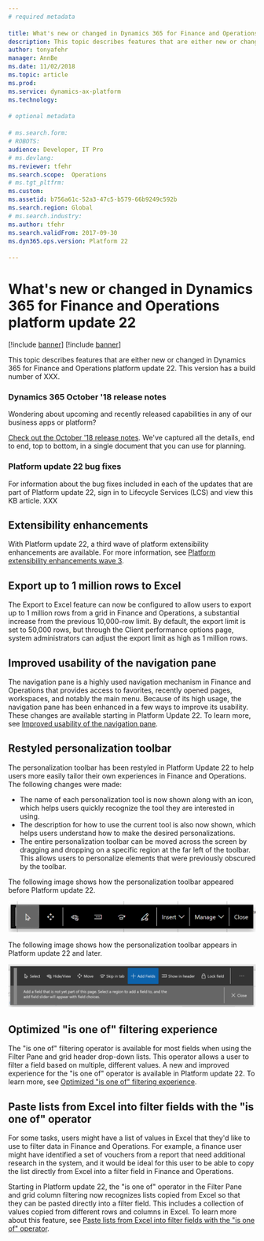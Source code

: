 ```yaml
---
# required metadata

title: What's new or changed in Dynamics 365 for Finance and Operations platform update 22
description: This topic describes features that are either new or changed in Dynamics 365 for Finance and Operation platform update 22. 
author: tonyafehr
manager: AnnBe
ms.date: 11/02/2018
ms.topic: article
ms.prod: 
ms.service: dynamics-ax-platform
ms.technology: 

# optional metadata

# ms.search.form: 
# ROBOTS: 
audience: Developer, IT Pro
# ms.devlang: 
ms.reviewer: tfehr
ms.search.scope:  Operations
# ms.tgt_pltfrm: 
ms.custom: 
ms.assetid: b756a61c-52a3-47c5-b579-66b9249c592b
ms.search.region: Global
# ms.search.industry: 
ms.author: tfehr
ms.search.validFrom: 2017-09-30 
ms.dyn365.ops.version: Platform 22

---
```

# What's new or changed in Dynamics 365 for Finance and Operations platform update 22

[!include [banner](../includes/banner.md)]
[!include [banner](../includes/preview-banner.md)]

This topic describes features that are either new or changed in Dynamics 365 for Finance and Operations platform update 22. This version has a build number of XXX.

### Dynamics 365 October '18 release notes
Wondering about upcoming and recently released capabilities in any of our business apps or platform? 

[Check out the October '18 release notes](https://go.microsoft.com/fwlink/?linkid=870424). We've captured all the details, end to end, top to bottom, in a single document that you can use for planning. 

### Platform update 22 bug fixes
For information about the bug fixes included in each of the updates that are part of Platform update 22, sign in to Lifecycle Services (LCS) and view this KB article. XXX

## Extensibility enhancements
With Platform update 22, a third wave of platform extensibility enhancements are available. For more information, see [Platform extensibility enhancements wave 3](https://docs.microsoft.com/business-applications-release-notes/October18/dynamics365-finance-operations/platform-extensibility3).

## Export up to 1 million rows to Excel
The Export to Excel feature can now be configured to allow users to export up to 1 million rows from a grid in Finance and Operations, a substantial increase from the previous 10,000-row limit. By default, the export limit is set to 50,000 rows, but through the Client performance options page, system administrators can adjust the export limit as high as 1 million rows.

## Improved usability of the navigation pane
The navigation pane is a highly used navigation mechanism in Finance and Operations that provides access to favorites, recently opened pages, workspaces, and notably the main menu. Because of its high usage, the navigation pane has been enhanced in a few ways to improve its usability. These changes are available starting in Platform Update 22. To learn more, see [Improved usability of the navigation pane](https://docs.microsoft.com/business-applications-release-notes/October18/dynamics365-finance-operations/updated-navigation-pane).

## Restyled personalization toolbar
The personalization toolbar has been restyled in Platform Update 22 to help users more easily tailor their own experiences in Finance and Operations. The following changes were made: 

-  The name of each personalization tool is now shown along with an icon, which helps users quickly recognize the tool they are interested in using.
-  The description for how to use the current tool is also now shown, which helps users understand how to make the desired personalizations.  
-  The entire personalization toolbar can be moved across the screen by dragging and dropping on a specific region at the far left of the toolbar. This allows users to personalize elements that were previously obscured by the toolbar.   

The following image shows how the personalization toolbar appeared before Platform update 22.

![Personalization toolbar before Platform Update 22](media/oldPersonalizationToolbar.png  "Personalization toolbar before Platform Update 22")

The following image shows how the personalization toolbar appears in Platform update 22 and later.

![Personalization toolbar in Platform Update 22 and later](media/restyledPersonalizationToolbar.png  "Personalization toolbar in Platform Update 22 and later]")

## Optimized "is one of" filtering experience
The "is one of" filtering operator is available for most fields when using the Filter Pane and grid header drop-down lists. This operator allows a user to filter a field based on multiple, different values. A new and improved experience for the "is one of" operator is available in Platform update 22. To learn more, see [Optimized "is one of" filtering experience](https://docs.microsoft.com/business-applications-release-notes/October18/dynamics365-finance-operations/improved-isoneof-filtering).

## Paste lists from Excel into filter fields with the "is one of" operator
For some tasks, users might have a list of values in Excel that they'd like to use to filter data in Finance and Operations. For example, a finance user might have identified a set of vouchers from a report that need additional research in the system, and it would be ideal for this user to be able to copy the list directly from Excel into a filter field in Finance and Operations.

Starting in Platform update 22, the "is one of" operator in the Filter Pane and grid column filtering now recognizes lists copied from Excel so that they can be pasted directly into a filter field. This includes a collection of values copied from different rows and columns in Excel. To learn more about this feature, see [Paste lists from Excel into filter fields with the "is one of" operator](https://docs.microsoft.com/business-applications-release-notes/October18/dynamics365-finance-operations/paste-filter-lists-from-excel).
